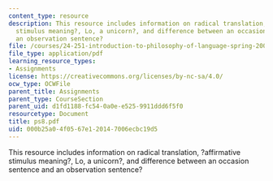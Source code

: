 ```yaml
---
content_type: resource
description: This resource includes information on radical translation, ?affirmative
  stimulus meaning?, Lo, a unicorn?, and difference between an occasion sentence and
  an observation sentence?
file: /courses/24-251-introduction-to-philosophy-of-language-spring-2006/000b25a04f0567e120147006ecbc19d5_ps8.pdf
file_type: application/pdf
learning_resource_types:
- Assignments
license: https://creativecommons.org/licenses/by-nc-sa/4.0/
ocw_type: OCWFile
parent_title: Assignments
parent_type: CourseSection
parent_uid: d1fd1188-fc54-0a0e-e525-9911ddd6f5f0
resourcetype: Document
title: ps8.pdf
uid: 000b25a0-4f05-67e1-2014-7006ecbc19d5
---
```

This resource includes information on radical translation, ?affirmative stimulus meaning?, Lo, a unicorn?, and difference between an occasion sentence and an observation sentence?